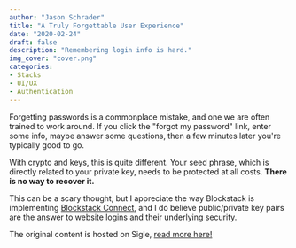 ```yaml
---
author: "Jason Schrader"
title: "A Truly Forgettable User Experience"
date: "2020-02-24"
draft: false
description: "Remembering login info is hard." 
img_cover: "cover.png"
categories:
- Stacks 
- UI/UX
- Authentication
---
```


Forgetting passwords is a commonplace mistake, and one we are often trained to work around. If you click the "forgot my password" link, enter some info, maybe answer some questions, then a few minutes later you're typically good to go.

With crypto and keys, this is quite different. Your seed phrase, which is directly related to your private key, needs to be protected at all costs. **There is no way to recover it.**

This can be a scary thought, but I appreciate the way Blockstack is implementing [Blockstack Connect](https://docs.blockstack.org/authentication/connect), and I do believe public/private key pairs are the answer to website logins and their underlying security.

The original content is hosted on Sigle, [read more here!](https://app.sigle.io/whoabuddy.id.blockstack/rX4Yu-N6iKJxEm80d3lqK)